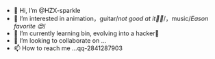 - 👋 Hi, I’m @HZX-sparkle
- 👀 I’m interested in animation，guitar/*not good at it😶‍🌫️*/，music/*Eason favorite 😍*/
- 🌱 I’m currently learning bin, evolving into a hacker🤣
- 💞️ I’m looking to collaborate on ...
- 📫 How to reach me ...qq-2841287903

<!---
HZX-sparkle/HZX-sparkle is a ✨ special ✨ repository because its `README.md` (this file) appears on your GitHub profile.
You can click the Preview link to take a look at your changes.
--->
